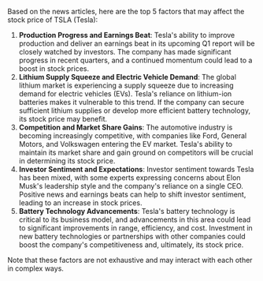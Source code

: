 Based on the news articles, here are the top 5 factors that may affect the stock price of TSLA (Tesla):

1. **Production Progress and Earnings Beat**: Tesla's ability to improve production and deliver an earnings beat in its upcoming Q1 report will be closely watched by investors. The company has made significant progress in recent quarters, and a continued momentum could lead to a boost in stock prices.
2. **Lithium Supply Squeeze and Electric Vehicle Demand**: The global lithium market is experiencing a supply squeeze due to increasing demand for electric vehicles (EVs). Tesla's reliance on lithium-ion batteries makes it vulnerable to this trend. If the company can secure sufficient lithium supplies or develop more efficient battery technology, its stock price may benefit.
3. **Competition and Market Share Gains**: The automotive industry is becoming increasingly competitive, with companies like Ford, General Motors, and Volkswagen entering the EV market. Tesla's ability to maintain its market share and gain ground on competitors will be crucial in determining its stock price.
4. **Investor Sentiment and Expectations**: Investor sentiment towards Tesla has been mixed, with some experts expressing concerns about Elon Musk's leadership style and the company's reliance on a single CEO. Positive news and earnings beats can help to shift investor sentiment, leading to an increase in stock prices.
5. **Battery Technology Advancements**: Tesla's battery technology is critical to its business model, and advancements in this area could lead to significant improvements in range, efficiency, and cost. Investment in new battery technologies or partnerships with other companies could boost the company's competitiveness and, ultimately, its stock price.

Note that these factors are not exhaustive and may interact with each other in complex ways.